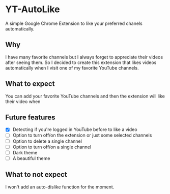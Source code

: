 # YT-AutoLike
A simple Google Chrome Extension to like your preferred chanels automatically.

## Why
I have many favorite channels but I always forget to appreciate their videos after seeing them. So I decided to create this extension that likes videos automatically when I visit one of my favorite YouTube channels.

## What to expect
You can add your favorite YouTube channels and then the extension will like their video when

## Future features
- [x] Detecting if you're logged in YouTube before to like a video
- [ ] Option to turn off/on the extension or just some selected channels
- [ ] Option to delete a single channel
- [ ] Option to turn off/on a single channel
- [ ] Dark theme
- [ ] A beautiful theme

## What to not expect
I won't add an auto-dislike function for the moment.
